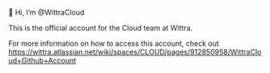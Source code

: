 👋 Hi, I’m @WittraCloud

This is the official account for the Cloud team at Wittra. 

For more information on how to access this account, check out https://wittra.atlassian.net/wiki/spaces/CLOUD/pages/912850958/WittraCloud+Github+Account

<!---
WittraCloud/WittraCloud is a ✨ special ✨ repository because its `README.md` (this file) appears on your GitHub profile.
You can click the Preview link to take a look at your changes.
--->
